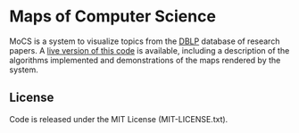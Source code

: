 # Maps of Computer Science
MoCS is a system to visualize topics from the [DBLP](http://dblp.uni-trier.de/) database of research papers. A [live version of this code](mocs.cs.arizona.edu) is available, including a description of the algorithms implemented and demonstrations of the maps rendered by the system.

## License
Code is released under the MIT License (MIT-LICENSE.txt).
